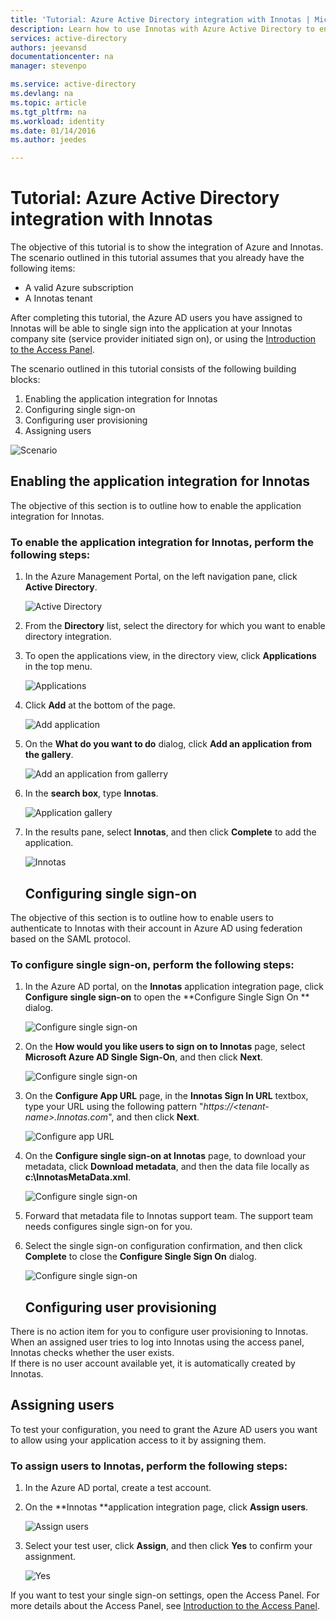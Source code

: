 ```yaml
---
title: 'Tutorial: Azure Active Directory integration with Innotas | Microsoft Azure'
description: Learn how to use Innotas with Azure Active Directory to enable single sign-on, automated provisioning, and more!
services: active-directory
authors: jeevansd
documentationcenter: na
manager: stevenpo

ms.service: active-directory
ms.devlang: na
ms.topic: article
ms.tgt_pltfrm: na
ms.workload: identity
ms.date: 01/14/2016
ms.author: jeedes

---
```

# Tutorial: Azure Active Directory integration with Innotas
The objective of this tutorial is to show the integration of Azure and Innotas.  
The scenario outlined in this tutorial assumes that you already have the following items:

* A valid Azure subscription
* A Innotas tenant

After completing this tutorial, the Azure AD users you have assigned to Innotas will be able to single sign into the application at your Innotas company site (service provider initiated sign on), or using the [Introduction to the Access Panel](active-directory-saas-access-panel-introduction.md).

The scenario outlined in this tutorial consists of the following building blocks:

1. Enabling the application integration for Innotas
2. Configuring single sign-on
3. Configuring user provisioning
4. Assigning users

![Scenario](./media/active-directory-saas-innotas-tutorial/IC777331.png "Scenario")

## Enabling the application integration for Innotas
The objective of this section is to outline how to enable the application integration for Innotas.

### To enable the application integration for Innotas, perform the following steps:
1. In the Azure Management Portal, on the left navigation pane, click **Active Directory**.

   ![Active Directory](./media/active-directory-saas-innotas-tutorial/IC700993.png "Active Directory")

2. From the **Directory** list, select the directory for which you want to enable directory integration.

3. To open the applications view, in the directory view, click **Applications** in the top menu.

   ![Applications](./media/active-directory-saas-innotas-tutorial/IC700994.png "Applications")

4. Click **Add** at the bottom of the page.

   ![Add application](./media/active-directory-saas-innotas-tutorial/IC749321.png "Add application")

5. On the **What do you want to do** dialog, click **Add an application from the gallery**.

   ![Add an application from gallerry](./media/active-directory-saas-innotas-tutorial/IC749322.png "Add an application from gallerry")

6. In the **search box**, type **Innotas**.

   ![Application gallery](./media/active-directory-saas-innotas-tutorial/IC777332.png "Application gallery")

7. In the results pane, select **Innotas**, and then click **Complete** to add the application.

   ![Innotas](./media/active-directory-saas-innotas-tutorial/IC777333.png "Innotas")

   ## Configuring single sign-on

The objective of this section is to outline how to enable users to authenticate to Innotas with their account in Azure AD using federation based on the SAML protocol.

### To configure single sign-on, perform the following steps:
1. In the Azure AD portal, on the **Innotas** application integration page, click **Configure single sign-on** to open the **Configure Single Sign On ** dialog.

   ![Configure single sign-on](./media/active-directory-saas-innotas-tutorial/IC777334.png "Configure single sign-on")

2. On the **How would you like users to sign on to Innotas** page, select **Microsoft Azure AD Single Sign-On**, and then click **Next**.

   ![Configure single sign-on](./media/active-directory-saas-innotas-tutorial/IC777335.png "Configure single sign-on")

3. On the **Configure App URL** page, in the **Innotas Sign In URL** textbox, type your URL using the following pattern "*https://\<tenant-name\>.Innotas.com*", and then click **Next**.

   ![Configure app URL](./media/active-directory-saas-innotas-tutorial/IC777336.png "Configure app URL")

4. On the **Configure single sign-on at Innotas** page, to download your metadata, click **Download metadata**, and then the data file locally as **c:\\InnotasMetaData.xml**.

   ![Configure single sign-on](./media/active-directory-saas-innotas-tutorial/IC777337.png "Configure single sign-on")

5. Forward that metadata file to Innotas support team. The support team needs configures single sign-on for you.

6. Select the single sign-on configuration confirmation, and then click **Complete** to close the **Configure Single Sign On** dialog.

   ![Configure single sign-on](./media/active-directory-saas-innotas-tutorial/IC777338.png "Configure single sign-on")

   ## Configuring user provisioning

There is no action item for you to configure user provisioning to Innotas.  
When an assigned user tries to log into Innotas using the access panel, Innotas checks whether the user exists.  
If there is no user account available yet, it is automatically created by Innotas.

## Assigning users
To test your configuration, you need to grant the Azure AD users you want to allow using your application access to it by assigning them.

### To assign users to Innotas, perform the following steps:
1. In the Azure AD portal, create a test account.

2. On the **Innotas **application integration page, click **Assign users**.

   ![Assign users](./media/active-directory-saas-innotas-tutorial/IC777339.png "Assign users")

3. Select your test user, click **Assign**, and then click **Yes** to confirm your assignment.

   ![Yes](./media/active-directory-saas-innotas-tutorial/IC767830.png "Yes")


If you want to test your single sign-on settings, open the Access Panel. For more details about the Access Panel, see [Introduction to the Access Panel](active-directory-saas-access-panel-introduction.md).

